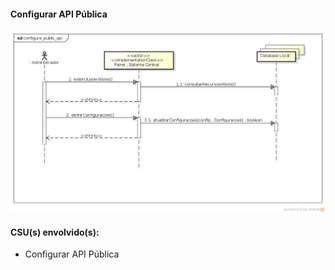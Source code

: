 #### Configurar API Pública
![Configurar API Pública](https://github.com/avandrevitor/hidroino/blob/master/project/artifacts/sequence_diagrams/configure_public_api.jpg)

#### CSU(s) envolvido(s):

- Configurar API Pública
